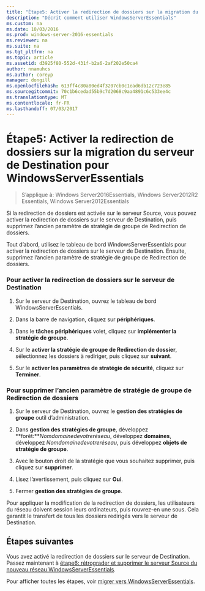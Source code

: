 ```yaml
---
title: "Étape5: Activer la redirection de dossiers sur la migration du serveur de Destination pour WindowsServerEssentials"
description: "Décrit comment utiliser WindowsServerEssentials"
ms.custom: na
ms.date: 10/03/2016
ms.prod: windows-server-2016-essentials
ms.reviewer: na
ms.suite: na
ms.tgt_pltfrm: na
ms.topic: article
ms.assetid: d3925f80-552d-431f-b2a6-2af202e50ca4
author: nnamuhcs
ms.author: coreyp
manager: dongill
ms.openlocfilehash: 613ff4c80a80ed4f3207cb0c1ead6db12c723e85
ms.sourcegitcommit: 70c1b6cedad55b9c7d2068c9aa4891c6c533ee4c
ms.translationtype: MT
ms.contentlocale: fr-FR
ms.lasthandoff: 07/03/2017
---
```

# <a name="step-5-enable-folder-redirection-on-the-destination-server-for-windows-server-essentials-migration"></a>Étape5: Activer la redirection de dossiers sur la migration du serveur de Destination pour WindowsServerEssentials

>S’applique à: Windows Server2016Essentials, Windows Server2012R2 Essentials, Windows Server2012Essentials

Si la redirection de dossiers est activée sur le serveur Source, vous pouvez activer la redirection de dossiers sur le serveur de Destination, puis supprimez l’ancien paramètre de stratégie de groupe de Redirection de dossiers.  
  
 Tout d’abord, utilisez le tableau de bord WindowsServerEssentials pour activer la redirection de dossiers sur le serveur de Destination. Ensuite, supprimez l’ancien paramètre de stratégie de groupe de Redirection de dossiers.  
  
### <a name="to-enable-folder-redirection-on-the-destination-server"></a>Pour activer la redirection de dossiers sur le serveur de Destination  
  
1.  Sur le serveur de Destination, ouvrez le tableau de bord WindowsServerEssentials.  
  
2.  Dans la barre de navigation, cliquez sur **périphériques**.  
  
3.  Dans le **tâches périphériques** volet, cliquez sur **implémenter la stratégie de groupe**.  
  
4.  Sur le **activer la stratégie de groupe de Redirection de dossier**, sélectionnez les dossiers à rediriger, puis cliquez sur **suivant**.  
  
5.  Sur le **activer les paramètres de stratégie de sécurité**, cliquez sur **Terminer**.  
  
### <a name="to-delete-the-old-folder-redirection-group-policy-setting"></a>Pour supprimer l’ancien paramètre de stratégie de groupe de Redirection de dossiers  
  
1.  Sur le serveur de Destination, ouvrez le **gestion des stratégies de groupe** outil d’administration.  
  
2.  Dans **gestion des stratégies de groupe**, développez **forêt:***Nomdomainedevotreréseau*, développez **domaines**, développez *Nomdomainedevotreréseau*, puis développez **objets de stratégie de groupe**.  
  
3.  Avec le bouton droit de la stratégie que vous souhaitez supprimer, puis cliquez sur **supprimer**.  
  
4.  Lisez l’avertissement, puis cliquez sur **Oui**.  
  
5.  Fermer **gestion des stratégies de groupe**.  
  
 Pour appliquer la modification de la redirection de dossiers, les utilisateurs du réseau doivent session leurs ordinateurs, puis rouvrez-en une sous. Cela garantit le transfert de tous les dossiers redirigés vers le serveur de Destination.  
  
## <a name="next-steps"></a>Étapes suivantes  
 Vous avez activé la redirection de dossiers sur le serveur de Destination. Passez maintenant à [étape6: rétrograder et supprimer le serveur Source du nouveau réseau WindowsServerEssentials](Step-6--Demote-and-remove-the-Source-Server-from-the-new-Windows-Server-Essentials-network.md).  
  

Pour afficher toutes les étapes, voir [migrer vers WindowsServerEssentials](Migrate-from-Previous-Versions-to-Windows-Server-Essentials-or-Windows-Server-Essentials-Experience.md).

